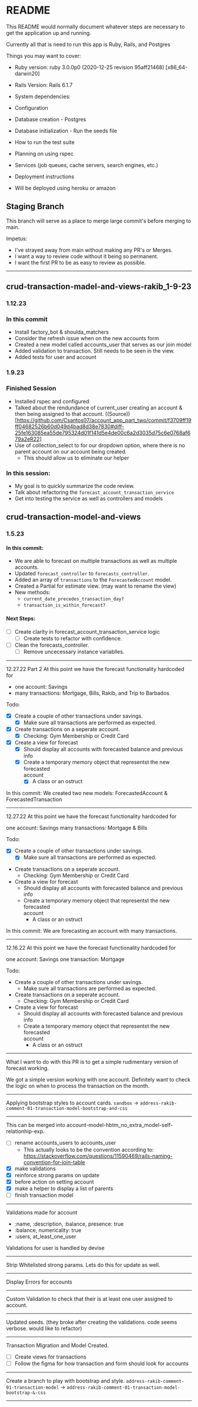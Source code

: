 # README

This README would normally document whatever steps are necessary to get the
application up and running.

Currently all that is need to run this app is Ruby, Rails, and Postgres

Things you may want to cover:

* Ruby version: ruby 3.0.0p0 (2020-12-25 revision 95aff21468) [x86_64-darwin20]

* Rails Version: Rails 6.1.7

* System dependencies:

* Configuration

* Database creation - Postgres

* Database initialization - Run the seeds file

* How to run the test suite
- Planning on using rspec

* Services (job queues, cache servers, search engines, etc.)

* Deployment instructions
- Will be deployed using heroku or amazon

## Staging Branch

This branch will serve as a place to merge large commit's before merging to main.

Impetus: 
- I've strayed away from main without making any PR's or Merges.
- I want a way to review code without it being so permanent.
- I want the first PR to be as easy to review as possible.

---
## crud-transaction-madel-and-views-rakib_1-9-23

### 1.12.23
### In this commit
- Install factory_bot & shoulda_matchers
- Consider the refresh issue when on the new accounts form
- Created a new model called accounts_user that serves as our join model
- Added validation to transaction. Still needs to be seen in the view.
- Added tests for user and account

### 1.9.23

### Finished Session
- Installed rspec and configured
- Talked about the rendundance of current_user creating an account & then being assigned to that account. ((Source))[https://github.com/Csantos07/account_app_part_two/commit/f3709ff19ff04682526b60d049d4bad8d38e7830#diff-25fe163085ea55de795324d01f141d5e4de00c6a2d3035d75c6e0768af679a2eR22]
- Use of collection_select to for our dropdown option, where there is no parent account on our account being created.
  - This should allow us to eliminate our helper

### In this session:
- My goal is to quickly summarize the code review. 
- Talk about refactoring the `forecast_account_transaction_service`
- Get into testing the service as well as controllers and models


## crud-transaction-model-and-views

### 1.5.23

#### In this commit: 
- We are able to forecast on multiple transactions as well as multiple accounts.
- Updated `forecast_controller` to `forecasts_controller`.
- Added an array of `transactions` to the `ForecastedAccount` model.
- Created a Partial for estimate view. (may want to rename the view)
- New methods: 
  - `current_date_precedes_transaction_day?`
  - `transaction_is_within_forecast?`

#### Next Steps:
  - [ ] Create clarity in forecast_account_transaction_service logic
    - [ ] Create tests to refactor with confidence.
  - [ ] Clean the forecasts_controller.
    - [ ] Remove uncecessary instance variablles.
---
12.27.22 Part 2
At this point we have the forecast functionality hardcoded for 

  - one account: Savings
  - many transactions: Mortgage, Bills, Rakib, and Trip to Barbados

Todo:

- [x] Create a couple of other transactions under savings.
  - [x] Make sure all transactions are performed as expected.
- [x] Create transactions on a seperate account.
  - [x] Checking: Gym Membership or Credit Card
- [x] Create a view for forecast
  - [x] Should display all accounts with forecasted balance and previous info
  - [x] Create a temporary memory object that representst the new forecasted       
    account
    - [x] A class or an ostruct

In this commit: 
We created two new models: ForecastedAccount & ForecastedTransaction

---
12.27.22 
At this point we have the forecast functionality hardcoded for 

one account: Savings
many transactions: Mortgage & Bills

Todo:

- [x] Create a couple of other transactions under savings.
  - [x] Make sure all transactions are performed as expected.
- Create transactions on a seperate account.
  - Checking: Gym Membership or Credit Card
- Create a view for forecast
  - Should display all accounts with forecasted balance and previous info
  - Create a temporary memory object that representst the new forecasted       
    account
    - A class or an ostruct

In this commit: 
We are forecasting an account with many transactions.

---
12.16.22 
At this point we have the forecast functionality hardcoded for 

one account: Savings
one transaction: Mortgage

Todo:
- Create a couple of other transactions under savings.
  - Make sure all transactions are performed as expected.
- Create transactions on a seperate account.
  - Checking: Gym Membership or Credit Card
- Create a view for forecast
  - Should display all accounts with forecasted balance and previous info
  - Create a temporary memory object that representst the new forecasted       
    account
    - A class or an ostruct
---
What I want to do with this PR is to get a simple rudimentary version of forecast working.

We got a simple version working with one account.
Definitely want to check the logic on when to process the transaction on the month.

---

Applying bootstrap styles to account cards.
`sandbox` -> `address-rakib-comment-01-transaction-model-bootstrap-and-css`

---

This can be merged into account-model-hbtm_no_extra_model-self-relationhip-exp.

- [ ] rename accounts_users to accounts_user
  - This actually looks to be the convention according to:
    https://stackoverflow.com/questions/11590469/rails-naming-convention-for-join-table
- [x] make validations
- [x] reinforce strong params on update
- [x] before action on setting account
- [x] make a helper to display a list of parents
- [ ] finish transaction model

---

Validations made for account

- :name, :description, :balance, presence: true
- :balance, numericality: true
- :users, at_least_one_user

Validations for user is handled by devise

---

Strip Whitelisted strong params. Lets do this for update as well.

---

Display Errors for accounts

---

Custom Validation to check that their is at least one user assigned to account.

---

Updated seeds. (they broke after creating the validations. code seems verbose. would like to refactor)

---

Transaction Migration and Model Created.

- [ ] Create views for transactions
- [ ] Follow the figma for how transaction and form should look for accounts

---

Create a branch to play with bootstrap and style.
`address-rakib-comment-01-transaction-model` ->
`address-rakib-comment-01-transaction-model-bootstrap-&-css`

---

